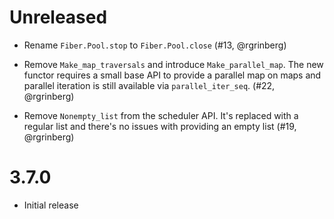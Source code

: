 # Unreleased

- Rename `Fiber.Pool.stop` to `Fiber.Pool.close` (#13, @rgrinberg)

- Remove `Make_map_traversals` and introduce `Make_parallel_map`. The new
  functor requires a small base API to provide a parallel map on maps and
  parallel iteration is still available via `parallel_iter_seq`. (#22,
  @rgrinberg)

- Remove `Nonempty_list` from the scheduler API. It's replaced with a regular
  list and there's no issues with providing an empty list (#19, @rgrinberg)

# 3.7.0

- Initial release
